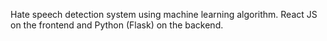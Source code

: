 Hate speech detection system using machine learning algorithm. React JS on the frontend and Python (Flask) on the backend.
